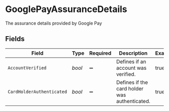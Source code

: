 # GooglePayAssuranceDetails

The assurance details provided by Google Pay


## Fields

| Field                                         | Type                                          | Required                                      | Description                                   | Example                                       |
| --------------------------------------------- | --------------------------------------------- | --------------------------------------------- | --------------------------------------------- | --------------------------------------------- |
| `AccountVerified`                             | *bool*                                        | :heavy_minus_sign:                            | Defines if an account was verified.           | true                                          |
| `CardHolderAuthenticated`                     | *bool*                                        | :heavy_minus_sign:                            | Defines if the card holder was authenticated. | true                                          |